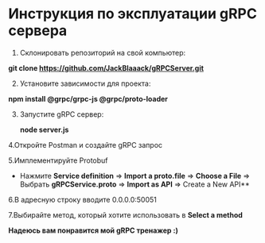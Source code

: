 # Инструкция по эксплуатации gRPC сервера

1. Склонировать репозиторий на свой компьютер:


  **git clone https://github.com/JackBlaaack/gRPCServer.git**


2. Установите зависимости для проекта:

   
  **npm install @grpc/grpc-js @grpc/proto-loader**


3. Запустите gRPC сервер:

   
   **node server.js**


4.Откройте Postman и создайте gRPC запрос


5.Имплементируйте Protobuf


- Нажмите **Service definition** => **Import a proto.file** => **Choose a File** => Выбрать **gRPCService.proto** => **Import as API** => Create a New API**


6.В адресную строку вводите 0.0.0.0:50051


7.Выбирайте метод, который хотите использовать в **Select a method**


**Надеюсь вам понравится мой gRPC тренажер :)**
